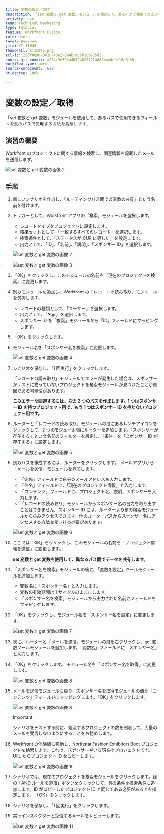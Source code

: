 ```yaml
---
title: 変数の設定／取得
description: 「set 変数と get 変数」モジュールを使用して、あるパスで使用できるフィールドを別のパスで使用する方法を説明します。
activity: use
team: Technical Marketing
type: Tutorial
feature: Workfront Fusion
role: User
level: Beginner
jira: KT-11045
thumbnail: KT11045.png
exl-id: 225f0090-0428-40e2-8a4b-9c6b18b205d2
source-git-commit: a25a49e59ca483246271214886ea4dc9c10e8d66
workflow-type: tm+mt
source-wordcount: '628'
ht-degree: 100%

---
```


# 変数の設定／取得

「set 変数と get 変数」モジュールを使用して、あるパスで使用できるフィールドを別のパスで使用する方法を説明します。

## 演習の概要

Workfront のプロジェクトに関する情報を検索し、関連情報を記載したメールを送信します。

![set 変数と get 変数の画像 1](../12-exercises/assets/set-get-variables-walkthrough-1.png)

## 手順

1. 新しいシナリオを作成し、「ルーティングパス間での変数の共有」という名前を付けます。
1. トリガーとして、Workfront アプリの「検索」モジュールを選択します。

   + レコードタイプをプロジェクトに設定します。
   + 結果セットとして、「一致するすべてのレコード」を選択します。
   + 検索条件として、「ステータスが CUR に等しい」を設定します。
   + 出力として、「ID」、「名前」、「説明」、「スポンサー ID」を選択します。

   ![set 変数と get 変数の画像 2](../12-exercises/assets/set-get-variables-walkthrough-2.png)

   ![set 変数と get 変数の画像 3](../12-exercises/assets/set-get-variables-walkthrough-3.png)

1. 「OK」をクリックし、このモジュールの名前を「現在のプロジェクトを検索」に変更します。
1. 別のモジュールを追加し、Workfront の「レコードの読み取り」モジュールを選択します。

   + レコードの種類として、「ユーザー」を選択します。
   + 出力として、「名前」を選択します。
   + スポンサー ID を「検索」モジュールから「ID」フィールドにマッピングします。

1. 「OK」をクリックします。
1. モジュール名を「スポンサー名を検索」に変更します。

   ![set 変数と get 変数の画像 4](../12-exercises/assets/set-get-variables-walkthrough-4.png)

1. シナリオを保存し、「1 回実行」をクリックします。

   「レコードの読み取り」モジュールでエラーが発生した場合は、スポンサーがリストに載っていないプロジェクトを検索モジュールが見つけたことが原因である可能性があります。

   **このエラーを回避するには、次の 2 つのパスを作成します。1 つはスポンサー ID を持つプロジェクト用で、もう 1 つはスポンサー ID を持たないプロジェクト用です。**

1. ルーターと「レコードの読み取り」モジュールの間にあるレンチアイコンをクリックして、2 つのモジュール間にルーターを追加します。「スポンサーが存在する」という名前のフィルターを設定し、「条件」を「スポンサー ID が存在する」に設定します。

   ![set 変数と get 変数の画像 5](../12-exercises/assets/set-get-variables-walkthrough-5.png)

1. 別のパスを作成するには、ルーターをクリックします。 メールアプリから「メールを送信」モジュールを追加します。

   + 「宛先」フィールドに自分のメールアドレスを入力します。
   + 「件名」フィールドに、「現在のプロジェクト情報」と入力します。
   + 「コンテンツ」フィールドに、プロジェクト名、説明、スポンサーを入力します。
   + 「レコードの読み取り」モジュールからスポンサー名の出力を取り出すことはできません。スポンサー ID には、ルーターより前の検索モジュールからのみアクセスできます。他のルーターパスからスポンサー名にアクセスする方法を見つける必要があります。

   ![set 変数と get 変数の画像 6](../12-exercises/assets/set-get-variables-walkthrough-6.png)

1. ここでは「OK」をクリックし、このモジュールの名前を「プロジェクト情報を送信」に変更します。

   **set 変数と get 変数を使用して、異なるパス間でデータを共有します。**

1. 「スポンサー名を検索」モジュールの後に、「変数を設定」ツールモジュールを追加します。

   + 変数名に「スポンサー名」と入力します。
   + 変数の有効期間は 1 サイクルのままにします。
   + 「スポンサー名を検索」モジュールから出力された名前にフィールドをマッピングします。

1. 「OK」をクリックし、モジュール名を「スポンサー名を設定」に変更します。

   ![set 変数と get 変数の画像 7](../12-exercises/assets/set-get-variables-walkthrough-7.png)

1. 次に、ルーターと「メールを送信」モジュールの間を右クリックし、get 変数ツールモジュールを追加します。「変数名」フィールドに「スポンサー名」と入力します。
1. 「OK」をクリックします。 モジュール名を「スポンサー名を取得」に変更します。

   ![set 変数と get 変数の画像 8](../12-exercises/assets/set-get-variables-walkthrough-8.png)

1. メールを送信モジュールに戻り、スポンサー名を取得モジュールの値を「コンテンツ」フィールドにマッピングします。「OK」をクリックします。

   ![set 変数と get 変数の画像 8](../12-exercises/assets/set-get-variables-walkthrough-8.png)

   >[!IMPORTANT]
   >
   >シナリオをテストする前に、処理するプロジェクトの数を制限して、大量のメールを受信しないようにすることをお勧めします。

1. Workfront の体験版に移動し、Northstar Fashion Exhibitors Boot プロジェクトを検索します。これは、スポンサーがいる現在のプロジェクトです。URL からプロジェクト ID をコピーします。

   ![set 変数と get 変数の画像 10](../12-exercises/assets/set-get-variables-walkthrough-10.png)

1. シナリオでは、現在のプロジェクトを検索モジュールをクリックします。緑の「AND ルールを追加」ボタンをクリックして、別の条件を検索条件に追加します。ID がコピーしたプロジェクト ID と同じである必要があるとを指定します。 「OK」をクリックします。
1. シナリオを保存し、「1 回実行」をクリックします。
1. 実行インスペクターと受信するメールをレビューします。

   ![set 変数と get 変数の画像 11](../12-exercises/assets/set-get-variables-walkthrough-11.png)
